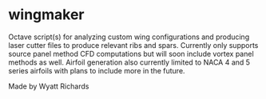 # wingmaker
Octave script(s) for analyzing custom wing configurations and producing laser cutter files to produce relevant ribs and spars. Currently only supports source panel method CFD computations but will soon include vortex panel methods as well. Airfoil generation also currently limited to NACA 4 and 5 series airfoils with plans to include more in the future.

Made by Wyatt Richards

